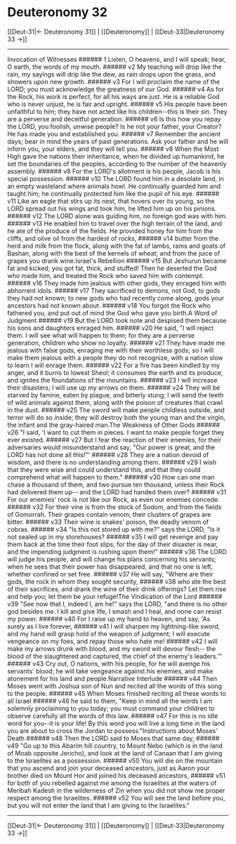 # Deuteronomy 32

[[Deut-31|← Deuteronomy 31]] | [[Deuteronomy]] | [[Deut-33|Deuteronomy 33 →]]
***

Invocation of Witnesses ###### 1 Listen, O heavens, and I will speak; hear, O earth, the words of my mouth. ###### v2 My teaching will drop like the rain, my sayings will drip like the dew, as rain drops upon the grass, and showers upon new growth. ###### v3 For I will proclaim the name of the LORD; you must acknowledge the greatness of our God. ###### v4 As for the Rock, his work is perfect, for all his ways are just. He is a reliable God who is never unjust, he is fair and upright. ###### v5 His people have been unfaithful to him; they have not acted like his children--this is their sin. They are a perverse and deceitful generation. ###### v6 Is this how you repay the LORD, you foolish, unwise people? Is he not your father, your Creator? He has made you and established you. ###### v7 Remember the ancient days; bear in mind the years of past generations. Ask your father and he will inform you, your elders, and they will tell you. ###### v8 When the Most High gave the nations their inheritance, when he divided up humankind, he set the boundaries of the peoples, according to the number of the heavenly assembly. ###### v9 For the LORD's allotment is his people, Jacob is his special possession. ###### v10 The LORD found him in a desolate land, in an empty wasteland where animals howl. He continually guarded him and taught him; he continually protected him like the pupil of his eye. ###### v11 Like an eagle that stirs up its nest, that hovers over its young, so the LORD spread out his wings and took him, he lifted him up on his pinions. ###### v12 The LORD alone was guiding him, no foreign god was with him. ###### v13 He enabled him to travel over the high terrain of the land, and he ate of the produce of the fields. He provided honey for him from the cliffs, and olive oil from the hardest of rocks, ###### v14 butter from the herd and milk from the flock, along with the fat of lambs, rams and goats of Bashan, along with the best of the kernels of wheat; and from the juice of grapes you drank wine.Israel's Rebellion ###### v15 But Jeshurun became fat and kicked; you got fat, thick, and stuffed! Then he deserted the God who made him, and treated the Rock who saved him with contempt. ###### v16 They made him jealous with other gods, they enraged him with abhorrent idols. ###### v17 They sacrificed to demons, not God, to gods they had not known; to new gods who had recently come along, gods your ancestors had not known about. ###### v18 You forgot the Rock who fathered you, and put out of mind the God who gave you birth.A Word of Judgment ###### v19 But the LORD took note and despised them because his sons and daughters enraged him. ###### v20 He said, "I will reject them. I will see what will happen to them; for they are a perverse generation, children who show no loyalty. ###### v21 They have made me jealous with false gods, enraging me with their worthless gods; so I will make them jealous with a people they do not recognize, with a nation slow to learn I will enrage them. ###### v22 For a fire has been kindled by my anger, and it burns to lowest Sheol; it consumes the earth and its produce, and ignites the foundations of the mountains. ###### v23 I will increase their disasters; I will use up my arrows on them. ###### v24 They will be starved by famine, eaten by plague, and bitterly stung; I will send the teeth of wild animals against them, along with the poison of creatures that crawl in the dust. ###### v25 The sword will make people childless outside, and terror will do so inside; they will destroy both the young man and the virgin, the infant and the gray-haired man.The Weakness of Other Gods ###### v26 "I said, 'I want to cut them in pieces. I want to make people forget they ever existed. ###### v27 But I fear the reaction of their enemies, for their adversaries would misunderstand and say, "Our power is great, and the LORD has not done all this!"' ###### v28 They are a nation devoid of wisdom, and there is no understanding among them. ###### v29 I wish that they were wise and could understand this, and that they could comprehend what will happen to them." ###### v30 How can one man chase a thousand of them, and two pursue ten thousand, unless their Rock had delivered them up-- and the LORD had handed them over? ###### v31 For our enemies' rock is not like our Rock, as even our enemies concede. ###### v32 For their vine is from the stock of Sodom, and from the fields of Gomorrah. Their grapes contain venom; their clusters of grapes are bitter. ###### v33 Their wine is snakes' poison, the deadly venom of cobras. ###### v34 "Is this not stored up with me?" says the LORD, "Is it not sealed up in my storehouses? ###### v35 I will get revenge and pay them back at the time their foot slips; for the day of their disaster is near, and the impending judgment is rushing upon them!" ###### v36 The LORD will judge his people, and will change his plans concerning his servants; when he sees that their power has disappeared, and that no one is left, whether confined or set free. ###### v37 He will say, "Where are their gods, the rock in whom they sought security, ###### v38 who ate the best of their sacrifices, and drank the wine of their drink offerings? Let them rise and help you; let them be your refuge!The Vindication of the Lord ###### v39 "See now that I, indeed I, am he!" says the LORD, "and there is no other god besides me. I kill and give life, I smash and I heal, and none can resist my power. ###### v40 For I raise up my hand to heaven, and say, 'As surely as I live forever, ###### v41 I will sharpen my lightning-like sword, and my hand will grasp hold of the weapon of judgment; I will execute vengeance on my foes, and repay those who hate me! ###### v42 I will make my arrows drunk with blood, and my sword will devour flesh-- the blood of the slaughtered and captured, the chief of the enemy's leaders.'" ###### v43 Cry out, O nations, with his people, for he will avenge his servants' blood; he will take vengeance against his enemies, and make atonement for his land and people.Narrative Interlude ###### v44 Then Moses went with Joshua son of Nun and recited all the words of this song to the people. ###### v45 When Moses finished reciting all these words to all Israel ###### v46 he said to them, "Keep in mind all the words I am solemnly proclaiming to you today; you must command your children to observe carefully all the words of this law. ###### v47 For this is no idle word for you--it is your life! By this word you will live a long time in the land you are about to cross the Jordan to possess."Instructions about Moses' Death ###### v48 Then the LORD said to Moses that same day, ###### v49 "Go up to this Abarim hill country, to Mount Nebo (which is in the land of Moab opposite Jericho), and look at the land of Canaan that I am giving to the Israelites as a possession. ###### v50 You will die on the mountain that you ascend and join your deceased ancestors, just as Aaron your brother died on Mount Hor and joined his deceased ancestors, ###### v51 for both of you rebelled against me among the Israelites at the waters of Meribah Kadesh in the wilderness of Zin when you did not show me proper respect among the Israelites. ###### v52 You will see the land before you, but you will not enter the land that I am giving to the Israelites."

***
[[Deut-31|← Deuteronomy 31]] | [[Deuteronomy]] | [[Deut-33|Deuteronomy 33 →]]

